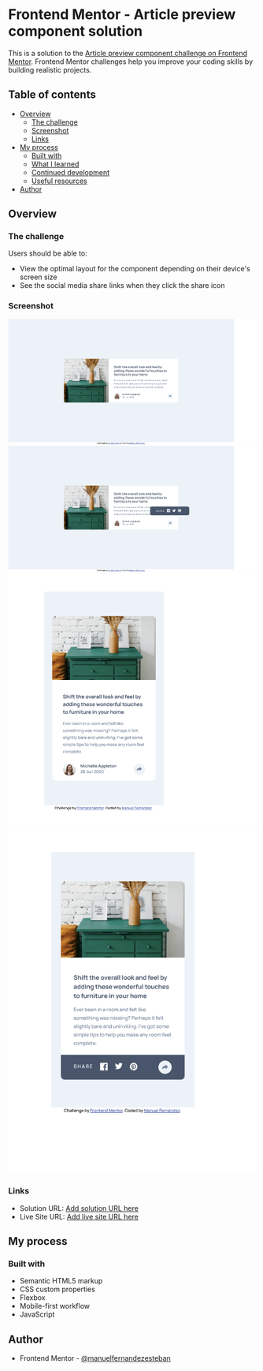 # Frontend Mentor - Article preview component solution

This is a solution to the [Article preview component challenge on Frontend Mentor](https://www.frontendmentor.io/challenges/article-preview-component-dYBN_pYFT). Frontend Mentor challenges help you improve your coding skills by building realistic projects. 

## Table of contents

- [Overview](#overview)
  - [The challenge](#the-challenge)
  - [Screenshot](#screenshot)
  - [Links](#links)
- [My process](#my-process)
  - [Built with](#built-with)
  - [What I learned](#what-i-learned)
  - [Continued development](#continued-development)
  - [Useful resources](#useful-resources)
- [Author](#author)




## Overview

### The challenge

Users should be able to:

- View the optimal layout for the component depending on their device's screen size
- See the social media share links when they click the share icon

### Screenshot

![](./screenshot-desktop.png)
![](./screenshot-desktop-activity.png)
![](./screenshot-mobile.png)
![](./screenshot-mobile-activity.png)


### Links

- Solution URL: [Add solution URL here](https://github.com/ManuelFernandezEsteban/article-preview-component.git)
- Live Site URL: [Add live site URL here](https://manuelfernandezesteban.github.io/article-preview-component/)

## My process

### Built with

- Semantic HTML5 markup
- CSS custom properties
- Flexbox
- Mobile-first workflow
- JavaScript

## Author

- Frontend Mentor - [@manuelfernandezesteban](https://www.frontendmentor.io/profile/manuelfernandezesteban)
